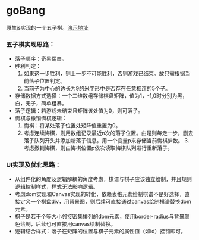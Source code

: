 # goBang
原生js实现的一个五子棋。<a href="https://zzp0753.github.io/goBang" target="_blank">演示地址</a>


### 五子棋实现思路：

*	落子顺序：奇黑偶白。
*	胜利判定：
	1. 如果这一步胜利，则上一步不可能胜利，否则游戏已结束。故只需根据当前落子位置判定。
	2. 当前子为中心的边长为9的米字形中是否存在任意相连的5个子。
*	存储数据方式选择：一个二维数组存储棋盘矩阵，值为1，-1,0时分别为黑，白，无子，简单粗暴。
*	落子逻辑：若游戏未结束且矩阵该处值为0，则可落子。
*	悔棋与撤销悔棋逻辑：
	1. 悔棋：将某处落子位置处矩阵值重置为0。
	2. 考虑连续悔棋，则用数组记录最近n次的落子位置。由是则每走一步，删去落子队列开头并添加新落子信息。用一个变量p来存储当前悔棋步数。 3.考虑撤销悔棋，则由悔棋位置p依次读取悔棋队列进行重新落子。

### UI实现及优化思路：

*	从组件化的角度及逻辑解耦的角度考虑，棋谱与棋子应该独立绘制，并且规则逻辑控制样式，样式无法影响逻辑。
*	考虑dom实现和Canvas实现的转化，依赖表格元素绘制棋谱不是好选择，直接定义一个棋盘div，用背景图，则后续可直接通过canvas绘制棋谱替换dom元素。
*	棋子是若干个等大小邻接密集排列的dom元素，使用border-radius与背景颜色绘制，后续也可直接用canvas绘制替换。
*	逻辑结合样式：落子在矩阵的位置与棋子元素的属性值（如id）挂钩即可。
